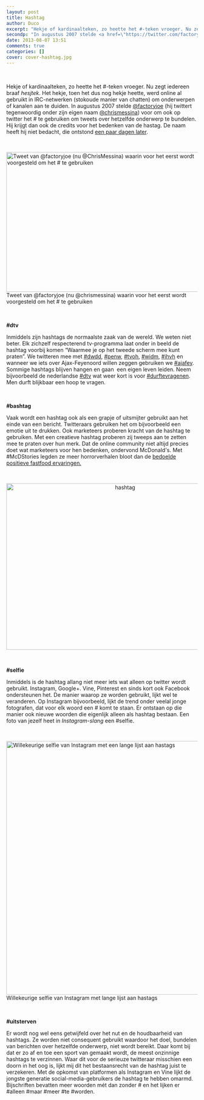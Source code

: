 ```yaml
---
layout: post
title: Hashtag
author: Duco
excerpt: "Hekje of kardinaalteken, zo heette het #-teken vroeger. Nu zegt iedereen braaf hesjtek. Het hekje, toen het dus nog hekje heette, werd online al gebruikt in IRC-netwerken (stokoude manier van chatten) om onderwerpen of kanalen aan te duiden."
secondp: "In augustus 2007 stelde <a href=\"https://twitter.com/factoryjoe\" target=\"_blank\">@factoryjoe</a> (hij twittert tegenwoordig onder zijn eigen naam <a href=\"https://twitter.com/chrismessina\" target=\"_blank\">@chrismessina</a>) voor om ook op twitter het # te gebruiken om tweets over hetzelfde onderwerp te bundelen. Hij krijgt dan ook de credits voor het bedenken van de hastag. De naam heeft hij niet bedacht, die ontstond <a href=\"http://stoweboyd.com/post/39877198249/hash-tags-twitter-groupings  \" target=\"_blank\">een paar dagen later</a>."
date: 2013-08-07 13:51
comments: true
categories: []
cover: cover-hashtag.jpg
---
```

&nbsp;

Hekje of kardinaalteken, zo heette het #-teken vroeger. Nu zegt iedereen braaf <em>hesjtek</em>. Het hekje, toen het dus nog hekje heette, werd online al gebruikt in IRC-netwerken (stokoude manier van chatten) om onderwerpen of kanalen aan te duiden. In augustus 2007 stelde <a href="https://twitter.com/factoryjoe" target="_blank">@factoryjoe</a> (hij twittert tegenwoordig onder zijn eigen naam <a href="https://twitter.com/chrismessina" target="_blank">@chrismessina</a>) voor om ook op twitter het # te gebruiken om tweets over hetzelfde onderwerp te bundelen. Hij krijgt dan ook de credits voor het bedenken van de hastag. De naam heeft hij niet bedacht, die ontstond <a href="http://stoweboyd.com/post/39877198249/hash-tags-twitter-groupings  " target="_blank">een paar dagen later</a>.

&nbsp;

&#x20;<a href="http://nubisonline.nl/wp-content/uploads/2013/08/hashtag-tweet.png"><img class="size-full wp-image-797" alt="Tweet van @factoryjoe (nu @ChrisMessina) waarin voor het eerst wordt voorgesteld om het # te gebruiken" src="http://nubisonline.nl/wp-content/uploads/2013/08/hashtag-tweet.png" width="550" height="367" /></a> Tweet van @factoryjoe (nu @chrismessina) waarin voor het eerst wordt voorgesteld om het # te gebruiken

&nbsp;

<strong>#dtv</strong>

Inmiddels zijn hashtags de normaalste zaak van de wereld. We weten niet beter. Elk zichzelf respecterend tv-programma laat onder in beeld de hashtag voorbij komen “Waarmee je op het tweede scherm mee kunt praten”. We twitteren mee met <a href="https://twitter.com/search?q=%23dwdd&amp;src=typd&amp;mode=realtime" target="_blank">#dwdd</a>, <a href="https://twitter.com/search?q=%23penw&amp;src=typd&amp;mode=realtime" target="_blank">#penw</a>, <a href="https://twitter.com/search?q=%23tvoh&amp;src=typd&amp;mode=realtime" target="_blank">#tvoh</a>, <a href="https://twitter.com/search?q=%23widm&amp;src=typd&amp;mode=realtime" target="_blank">#widm</a>, <a href="https://twitter.com/search?q=%23ihvh&amp;src=typd&amp;mode=realtime" target="_blank">#ihvh</a> en wanneer we iets over Ajax-Feyenoord willen zeggen gebruiken we <a href="https://twitter.com/search?q=%23ajafey&amp;src=typd&amp;mode=realtime" target="_blank">#ajafey</a>. Sommige hashtags blijven hangen en gaan  een eigen leven leiden. Neem bijvoorbeeld de nederlandse <a href="https://twitter.com/search?q=%23dtv&amp;src=typd&amp;mode=realtime" target="_blank">#dtv</a> wat weer kort is voor <a href="https://twitter.com/search?q=%23durftevragen&amp;src=typd&amp;mode=realtime" target="_blank">#durftevragenen</a>. Men durft blijkbaar een hoop te vragen.

&nbsp;

<strong>#bashtag</strong>

Vaak wordt een hashtag ook als een grapje of uitsmijter gebruikt aan het einde van een bericht. Twitteraars gebruiken het om bijvoorbeeld een emotie uit te drukken. Ook marketeers proberen kracht van de hashtag te gebruiken. Met een creatieve hashtag proberen zij tweeps aan te zetten mee te praten over hun merk. Dat de online community niet altijd precies doet wat marketeers voor hen bedenken, ondervond McDonald's. Met #McDStories legden ze meer horrorverhalen bloot dan de <a href="http://www.forbes.com/sites/kashmirhill/2012/01/24/mcdstories-when-a-hashtag-becomes-a-bashtag/ " target="_blank">bedoelde positieve fastfood ervaringen.</a>

&nbsp;
<p style="text-align: center;"><a href="http://nubisonline.nl/wp-content/uploads/2013/08/hashtag.jpg"><img class="aligncenter  wp-image-805" alt="hashtag" src="http://nubisonline.nl/wp-content/uploads/2013/08/hashtag.jpg" width="610" height="437" /></a></p>
&nbsp;

<strong>#selfie</strong>

Inmiddels is de hashtag allang niet meer iets wat alleen op twitter wordt gebruikt. Instagram, Google+. Vine, Pinterest en sinds kort ook Facebook ondersteunen het. De manier waarop ze worden gebruikt, lijkt wel te veranderen. Op Instagram bijvoorbeeld, lijkt de trend onder veelal jonge fotografen, dat voor elk woord een # komt te staan. Er ontstaan op die manier ook nieuwe woorden die eigenlijk alleen als hashtag bestaan. Een foto van jezelf heet in<em> Instagram-slang</em> een #selfie.

&nbsp;

&#x20;<a href="http://nubisonline.nl/wp-content/uploads/2013/08/selfie2.png"><img class=" wp-image-799 " alt="Willekeurige selfie van Instagram met een lange lijst aan hastags" src="http://nubisonline.nl/wp-content/uploads/2013/08/selfie2.png" width="574" height="666" /></a> Willekeurige selfie van Instagram met lange lijst aan hastags

&nbsp;

<strong>#uitsterven</strong>

Er wordt nog wel eens getwijfeld over het nut en de houdbaarheid van hashtags. Ze worden niet consequent gebruikt waardoor het doel, bundelen van berichten over hetzelfde onderwerp, niet wordt bereikt. Daar komt bij dat er zo af en toe een sport van gemaakt wordt, de meest onzinnige hashtags te verzinnen. Waar dit voor de serieuze twitteraar misschien een doorn in het oog is, lijkt mij dit het bestaansrecht van de hashtag juist te verzekeren. Met de opkomst van platformen als Instagram en Vine lijkt de jongste generatie social-media-gebruikers de hashtag te hebben omarmd. Bijschriften bevatten meer woorden mét dan zonder # en het lijken er #alleen #maar #meer #te #worden.

&nbsp;
